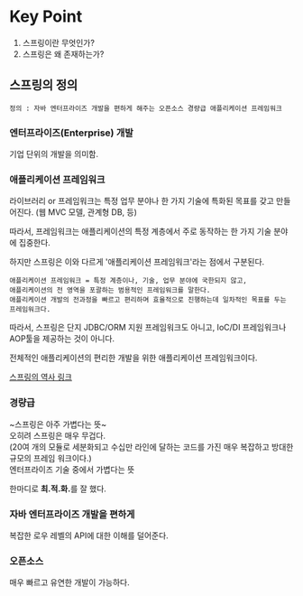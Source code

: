 # Key Point
1) 스프링이란 무엇인가?
2) 스프링은 왜 존재하는가?

## 스프링의 정의
```
정의 : 자바 엔터프라이즈 개발을 편하게 해주는 오픈소스 경량급 애플리케이션 프레임워크
```
### 엔터프라이즈(Enterprise) 개발

기업 단위의 개발을 의미함.

### 애플리케이션 프레임워크

라이브러리 or 프레임워크는 특정 업무 분야나 한 가지 기술에 특화된 목표를 갖고 만들어진다.
(웹 MVC 모델, 관계형 DB, 등)

따라서, 프레임워크는 애플리케이션의 특정 계층에서 주로 동작하는 한 가지 기술 분야에 집중한다.

하지만 스프링은 이와 다르게 '애플리케이션 프레임워크'라는 점에서 구분된다.
```
애플리케이션 프레임워크 = 특정 계층이나, 기술, 업무 분야에 국한되지 않고, 
애플리케이션의 전 영역을 포괄하는 범용적인 프레임워크를 말한다.
애플리케이션 개발의 전과정을 빠르고 편리하며 효율적으로 진행하는데 일차적인 목표를 두는 프레임워크다.
```

따라서, 스프링은 단지 JDBC/ORM 지원 프레임워크도 아니고, IoC/DI 프레임워크나 AOP툴을 제공하는 것이 아니다.

전체적인 애플리케이션의 편리한 개발을 위한 애플리케이션 프레임워크이다.

[스프링의 역사 링크](https://okky.kr/article/415474)

### 경량급

~스프링은 아주 가볍다는 뜻~<br>
오히려 스프링은 매우 무겁다. <br>
(20여 개의 모듈로 세분화되고 수십만 라인에 달하는 코드를 가진 매우 복잡하고 방대한 규모의 프레임 워크이다.) <br>
엔터프라이즈 기술 중에서 가볍다는 뜻

한마디로 <strong>최.적.화.</strong>를 잘 했다.

### 자바 엔터프라이즈 개발을 편하게

복잡한 로우 레벨의 API에 대한 이해를 덜어준다.

### 오픈소스

매우 빠르고 유연한 개발이 가능하다.

